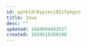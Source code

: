 ```yaml
---
id: pynkldr6yycevj02ifpkgin
title: Java
desc: ""
updated: 1684684482637
created: 1659518388198
---
```

